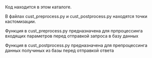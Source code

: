 Код находится в этом каталоге. 

В файлах cust_preprocess.py и cust_postprocess.py находятся точки кастомизации. 

Функция в cust_preprocess.py предназначена для прпроцессинга входящих параметров перед отправкой запроса в базу данных

Функция в cust_postprocess.py предназначена для препроцессинга данных получиных из базы перед отправкой ответа